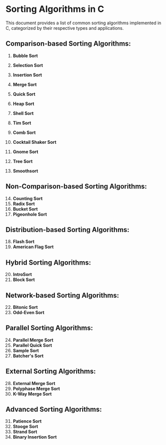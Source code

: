 # Sorting Algorithms in C

This document provides a list of common sorting algorithms implemented in C, categorized by their respective types and applications.

## Comparison-based Sorting Algorithms:
1. **Bubble Sort**
2. **Selection Sort**
3. **Insertion Sort**
4. **Merge Sort**
5. **Quick Sort**
6. **Heap Sort**
7. **Shell Sort**
8. **Tim Sort**
9. **Comb Sort**

10. **Cocktail Shaker Sort**
11. **Gnome Sort**
12. **Tree Sort**
13. **Smoothsort**

## Non-Comparison-based Sorting Algorithms:
14. **Counting Sort**
15. **Radix Sort**
16. **Bucket Sort**
17. **Pigeonhole Sort**

## Distribution-based Sorting Algorithms:
18. **Flash Sort**
19. **American Flag Sort**

## Hybrid Sorting Algorithms:
20. **IntroSort**
21. **Block Sort**

## Network-based Sorting Algorithms:
22. **Bitonic Sort**
23. **Odd-Even Sort**

## Parallel Sorting Algorithms:
24. **Parallel Merge Sort**
25. **Parallel Quick Sort**
26. **Sample Sort**
27. **Batcher's Sort**

## External Sorting Algorithms:
28. **External Merge Sort**
29. **Polyphase Merge Sort**
30. **K-Way Merge Sort**

## Advanced Sorting Algorithms:
31. **Patience Sort**
32. **Stooge Sort**
33. **Strand Sort**
34. **Binary Insertion Sort**
